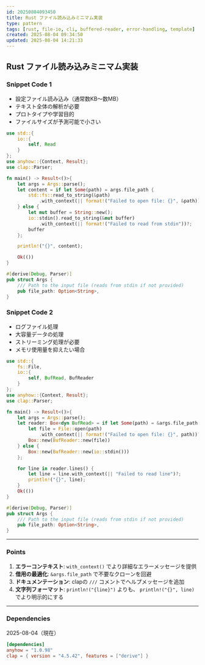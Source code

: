 ```yaml
---
id: 20250804093450
title: Rust ファイル読み込みミニマム実装
type: pattern
tags: [rust, file-io, cli, buffered-reader, error-handling, template]
created: 2025-08-04 09:34:50
updated: 2025-08-04 14:21:33
---
```


## Rust ファイル読み込みミニマム実装

### Snippet Code 1

- 設定ファイル読み込み（通常数KB〜数MB）
- テキスト全体の解析が必要
- プロトタイプや学習目的
- ファイルサイズが予測可能で小さい

```rust
use std::{
    io::{
        self, Read
    }
};
use anyhow::{Context, Result};
use clap::Parser;

fn main() -> Result<()>{
    let args = Args::parse();
    let content = if let Some(path) = args.file_path {
        std::fs::read_to_string(&path)
            .with_context(|| format!("Failed to open file: {}", &path))?
    } else {
        let mut buffer = String::new();
        io::stdin().read_to_string(&mut buffer)
            .with_context(|| format!("Failed to read from stdin"))?;
        buffer
    };

    println!("{}", content);

    Ok(())
}

#[derive(Debug, Parser)]
pub struct Args {
    /// Path to the input file (reads from stdin if not provided)
    pub file_path: Option<String>,
}
```

### Snippet Code 2

- ログファイル処理
- 大容量データの処理
- ストリーミング処理が必要
- メモリ使用量を抑えたい場合

```rust
use std::{
    fs::File,
    io::{
        self, BufRead, BufReader
    }
};
use anyhow::{Context, Result};
use clap::Parser;

fn main() -> Result<()>{
    let args = Args::parse();
    let reader: Box<dyn BufRead> = if let Some(path) = &args.file_path {
        let file = File::open(path)
            .with_context(|| format!("Failed to open file: {}", path))?;
        Box::new(BufReader::new(file))
    } else {
        Box::new(BufReader::new(io::stdin()))
    };

    for line in reader.lines() {
        let line = line.with_context(|| "Failed to read line")?;
        println!("{}", line);
    }
    Ok(())
}

#[derive(Debug, Parser)]
pub struct Args {
    /// Path to the input file (reads from stdin if not provided)
    pub file_path: Option<String>,
}
```

---

### Points

1. **エラーコンテキスト**: `with_context()` でより詳細なエラーメッセージを提供
2. **借用の最適化**: `&args.file_path` で不要なクローンを回避
3. **ドキュメンテーション**: clapの `///` コメントでヘルプメッセージを追加
4. **文字列フォーマット**: `println!("{line}")` よりも、 `println!("{}", line)` でより明示的にする

---

### Dependencies

2025-08-04（現在）

```toml
[dependencies]
anyhow = "1.0.98"
clap = { version = "4.5.42", features = ["derive"] }
```
